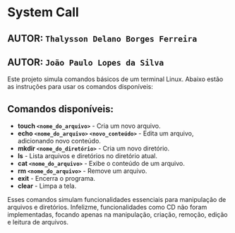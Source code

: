 # System Call
## **AUTOR**: `Thalysson Delano Borges Ferreira`
## **AUTOR**: `João Paulo Lopes da Silva`

Este projeto simula comandos básicos de um terminal Linux. Abaixo estão as instruções para usar os comandos disponíveis:

## Comandos disponíveis:

- **touch `<nome_do_arquivo>`** - Cria um novo arquivo.
- **echo `<nome_do_arquivo>` `<novo_conteúdo>`** - Edita um arquivo, adicionando novo conteúdo.
- **mkdir `<nome_do_diretório>`** - Cria um novo diretório.
- **ls** - Lista arquivos e diretórios no diretório atual.
- **cat `<nome_do_arquivo>`** - Exibe o conteúdo de um arquivo.
- **rm `<nome_do_arquivo>`** - Remove um arquivo.
- **exit** - Encerra o programa.
- **clear** - Limpa a tela.

Esses comandos simulam funcionalidades essenciais para manipulação de arquivos e diretórios.
Infelizme, funcionalidades como CD não foram implementadas, focando apenas na manipulação, criação, remoção, edição e leitura de arquivos.
